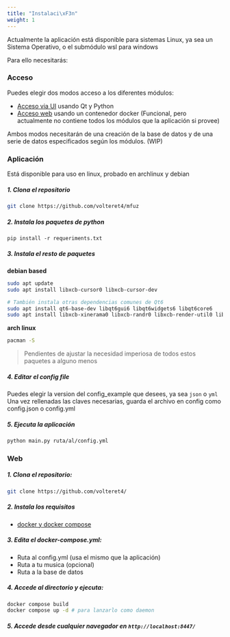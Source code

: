 ```yaml
---
title: "Instalaci\xF3n"
weight: 1
---
```


Actualmente la aplicación está disponible para sistemas Linux, ya sea un Sistema Operativo, o el submódulo wsl para windows

Para ello necesitarás:

### Acceso

Puedes elegir dos modos acceso a los diferentes módulos:
- [Acceso via UI](https://volteret4.github.io/music-fuzzy-doc/modulos/index.html) usando Qt y Python
- [Acceso web](https://volteret4.github.io/music-fuzzy-doc/web_docker/index.html) usando un contenedor docker (Funcional, pero actualmente no contiene todos los módulos que la aplicación si provee)

Ambos modos necesitarán de una creación de la base de datos y de una serie de datos especificados según los módulos. (WIP)

### Aplicación

Está disponible para uso en linux, probado en archlinux y debian

##### 1. Clona el repositorio
```bash
git clone https://github.com/volteret4/mfuz 
```

##### 2. Instala los paquetes de python
```
pip install -r requeriments.txt
```

##### 3. Instala el resto de paquetes

**debian based**
```sh
sudo apt update
sudo apt install libxcb-cursor0 libxcb-cursor-dev

# También instala otras dependencias comunes de Qt6
sudo apt install qt6-base-dev libqt6gui6 libqt6widgets6 libqt6core6
sudo apt install libxcb-xinerama0 libxcb-randr0 libxcb-render-util0 libxcb-keysyms1
```

**arch linux**
```sh
pacman -S  
```

> Pendientes de ajustar la necesidad imperiosa de todos estos paquetes a alguno menos

##### 4. Editar el config file

Puedes elegir la version del config_example que desees, ya sea `json` o `yml`
Una vez rellenadas las claves necesarias, guarda el archivo en config como config.json o config.yml

##### 5. Ejecuta la aplicación
```sh
python main.py ruta/al/config.yml
```

### Web

##### 1. Clona el repositorio:
```sh
git clone https://github.com/volteret4/
```

##### 2. Instala los requisitos 
- [docker y docker compose](https://volteret4.github.io/music-fuzzy-doc/credenciales/docker/index.html)

##### 3. Edita el docker-compose.yml:
- Ruta al config.yml (usa el mismo que la aplicación)
- Ruta a tu musica (opcional)
- Ruta a la base de datos

##### 4. Accede al directorio y ejecuta:
```sh
docker compose build 
docker compose up -d # para lanzarlo como daemon
```

##### 5. Accede desde cualquier navegador en `http://localhost:8447/`



